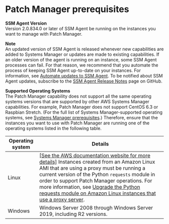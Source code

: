 # Patch Manager prerequisites<a name="patch-manager-prerequisites"></a>

**SSM Agent Version**  
Version 2\.0\.834\.0 or later of SSM Agent be running on the instances you want to manage with Patch Manager\.

**Note**  
An updated version of SSM Agent is released whenever new capabilities are added to Systems Manager or updates are made to existing capabilities\. If an older version of the agent is running on an instance, some SSM Agent processes can fail\. For that reason, we recommend that you automate the process of keeping SSM Agent up\-to\-date on your instances\. For information, see [Automate updates to SSM Agent](ssm-agent-automatic-updates.md)\. To be notified about SSM Agent updates, subscribe to the [SSM Agent Release Notes](https://github.com/aws/amazon-ssm-agent/blob/master/RELEASENOTES.md) page on GitHub\.

**Supported Operating Systems**  
The Patch Manager capability does not support all the same operating systems versions that are supported by other AWS Systems Manager capabilities\. For example, Patch Manager does not support CentOS 6\.3 or Raspbian Stretch\. \(For the full list of Systems Manager\-supported operating systems, see [Systems Manager prerequisites](systems-manager-prereqs.md)\.\) Therefore, ensure that the instances you want to use with Patch Manager are running one of the operating systems listed in the following table\.


| Operating system | Details | 
| --- | --- | 
|  Linux  | [\[See the AWS documentation website for more details\]](http://docs.aws.amazon.com/systems-manager/latest/userguide/patch-manager-prerequisites.html) Instances created from an Amazon Linux AMI that are using a proxy must be running a current version of the Python `requests` module in order to support Patch Manager operations\. For more information, see [Upgrade the Python requests module on Amazon Linux instances that use a proxy server](sysman-proxy-with-ssm-agent-al-python-requests.md)\.  | 
|  Windows  |  Windows Server 2008 through Windows Server 2019, including R2 versions\.  | 